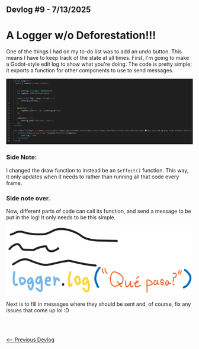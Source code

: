 ## Devlog #9 - 7/13/2025
# A Logger w/o Deforestation!!!

One of the things I had on my to-do list was to add an undo button. This means I have to keep track of the state at all times.
First, I'm going to make a Godot-style edit log to show what you're doing. The code is pretty simple; it exports a function for other components to use to send messages.

![Edit Log Code](img/devlog_9_edit_log_code.png)

### Side Note:

I changed the draw function to instead be an `$effect()` function. This way, it only updates when it needs to rather than running all that code every frame.

### Side note over.

Now, different parts of code can call its function, and send a message to be put in the log! It only needs to be this simple.

![Log Call](img/devlog_9_que_pasa.png)

Next is to fill in messages where they should be sent and, of course, fix any issues that come up lol :D

<br>
<br>

[<-- Previous Devlog](DEVLOG_8.md)<!--   [Next Devlog --\>](DNA_DEVLOG_10.md)-->